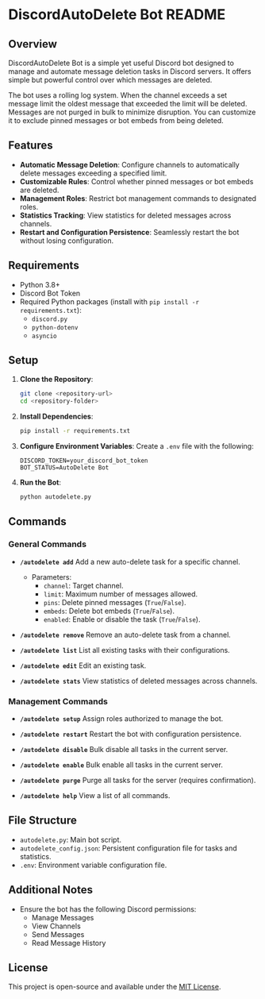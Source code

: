 # DiscordAutoDelete Bot README

## Overview
DiscordAutoDelete Bot is a simple yet useful Discord bot designed to manage and automate message deletion tasks in Discord servers. It offers simple but powerful control over which messages are deleted.

The bot uses a rolling log system. When the channel exceeds a set message limit the oldest message that exceeded the limit will be deleted. Messages are not purged in bulk to minimize disruption. You can customize it to exclude pinned messages or bot embeds from being deleted.

## Features
- **Automatic Message Deletion**: Configure channels to automatically delete messages exceeding a specified limit.
- **Customizable Rules**: Control whether pinned messages or bot embeds are deleted.
- **Management Roles**: Restrict bot management commands to designated roles.
- **Statistics Tracking**: View statistics for deleted messages across channels.
- **Restart and Configuration Persistence**: Seamlessly restart the bot without losing configuration.

## Requirements
- Python 3.8+
- Discord Bot Token
- Required Python packages (install with `pip install -r requirements.txt`):
  - `discord.py`
  - `python-dotenv`
  - `asyncio`

## Setup
1. **Clone the Repository**:
   ```bash
   git clone <repository-url>
   cd <repository-folder>
   ```

2. **Install Dependencies**:
   ```bash
   pip install -r requirements.txt
   ```

3. **Configure Environment Variables**:
   Create a `.env` file with the following:
   ```
   DISCORD_TOKEN=your_discord_bot_token
   BOT_STATUS=AutoDelete Bot
   ```

4. **Run the Bot**:
   ```bash
   python autodelete.py
   ```

## Commands
### **General Commands**
- **`/autodelete add`**
  Add a new auto-delete task for a specific channel.
  - Parameters:
    - `channel`: Target channel.
    - `limit`: Maximum number of messages allowed.
    - `pins`: Delete pinned messages (`True`/`False`).
    - `embeds`: Delete bot embeds (`True`/`False`).
    - `enabled`: Enable or disable the task (`True`/`False`).

- **`/autodelete remove`**
  Remove an auto-delete task from a channel.

- **`/autodelete list`**
  List all existing tasks with their configurations.

- **`/autodelete edit`**
  Edit an existing task.

- **`/autodelete stats`**
  View statistics of deleted messages across channels.

### **Management Commands**
- **`/autodelete setup`**
  Assign roles authorized to manage the bot.
  
- **`/autodelete restart`**
  Restart the bot with configuration persistence.

- **`/autodelete disable`**
  Bulk disable all tasks in the current server.

- **`/autodelete enable`**
  Bulk enable all tasks in the current server.

- **`/autodelete purge`**
  Purge all tasks for the server (requires confirmation).

- **`/autodelete help`**
  View a list of all commands.

## File Structure
- `autodelete.py`: Main bot script.
- `autodelete_config.json`: Persistent configuration file for tasks and statistics.
- `.env`: Environment variable configuration file.

## Additional Notes
- Ensure the bot has the following Discord permissions:
  - Manage Messages
  - View Channels
  - Send Messages
  - Read Message History

## License
This project is open-source and available under the [MIT License](LICENSE).
